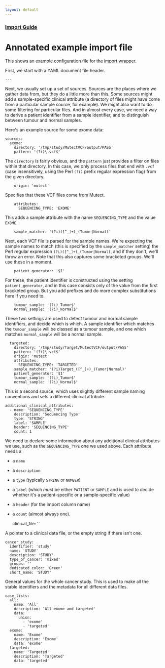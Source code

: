 ```yaml
---
layout: default
---
```


### [Import Guide](import-guide.html)

# Annotated example import file

This shows an example configuration file for the [import wrapper](import-wrapper.html).

First, we start with a YAML document file header.

    ---

Next, we usually set up a set of sources. Sources are the places where we gather data from, but they do a little more than this. Some sources might add a sample-specific clinical attribute (a directory of files might have come from a particular sample source, for example). We might also want to do some filtering for particular files. And in almost every case, we need a way to derive a patient identifier from a sample identifier, and to distinguish between tumour and normal samples.

Here's an example source for some exome data:

    sources:
      exome:
        directory: '/tmp/study/MutectVCF/output/PASS'
        pattern: '(?i)\.vcf$'

The `directory` is fairly obvious, and the `pattern` just provides a filter on files within that directory. In this case, we only process files that end with `.vcf` (case insensitively, using the Perl `(?i)` prefix regular expression flag) from the given directory.

        origin: 'mutect'

Specifies that these VCF files come from Mutect.

        attributes:
          SEQUENCING_TYPE: 'EXOME'

This adds a sample attribute with the name `SEQUENCING_TYPE` and the value `EXOME`.

        sample_matcher: '(?i)([^_]+)_(Tumor|Normal)'

Next, each VCF file is parsed for the sample names. We're expecting the sample names to match (this is specified by the `sample_matcher` setting) the Perl regular expression `(?i)([^_]+)_(Tumor|Normal)`, and if they don't, we'll throw an error. Note that this also captures some bracketed groups. We'll use these in a moment.

        patient_generator: '$1'

For these, the patient identifier is constructed using the setting `patient_generator`, and in this case consists only of the value from the first bracketed group. But you add prefixes and do more complex substitutions here if you need to.

        tumour_sample: '(?i)_Tumor$'
        normal_sample: '(?i)_Normal$'

These two settings are used to detect tumour and normal sample identifiers, and decide which is which. A sample identifier which matches the `tumour_sample` will be classed as a tumour sample, and one which matches `normal_sample` will be a normal sample.

      targeted:
        directory: '/tmp/study/Target/MutectVCF/output/PASS'
        pattern: '(?i)\.vcf$'
        origin: 'mutect'
        attributes:
          SEQUENCING_TYPE: 'TARGETED'
        sample_matcher: '(?i)Target_([^_]+)_(Tumor|Normal)'
        patient_generator: '$1'
        tumour_sample: '(?i)_Tumor$'
        normal_sample: '(?i)_Normal$'

This is a second source, which uses slightly different sample naming conventions and sets a different clinical attribute.

    additional_clinical_attributes:
      - name: 'SEQUENCING_TYPE'
        description: 'Sequencing Type'
        type: 'STRING'
        label: 'SAMPLE'
        header: 'SEQUENCING_TYPE'
        count: 1

We need to declare some information about any additional clinical attributes we use, such as the `SEQUENCING_TYPE` one we used above. Each attribute needs a:

 * a `name`
 * a `description`
 * a `type` (typically `STRING` or `NUMBER`)
 * a `label` (which *must* be either `PATIENT` or `SAMPLE` and is used to decide whether it's a patient-specific or a sample-specific value)
 * a `header` (for the import column name)
 * a `count` (almost always one).


    clinical_file: ''

A pointer to a clinical data file, or the empty string if there isn't one.

    cancer_study:
      identifier: 'study'
      name: 'STUDY'
      description: 'STUDY'
      type_of_cancer: 'mixed'
      groups: ''
      dedicated_color: 'Green'
      short_name: 'STUDY'

General values for the whole cancer study. This is used to make all the stable identifiers and the metadata for all different data files.

    case_lists:
      all:
        name: 'All'
        description: 'All exome and targeted'
        data:
          union:
            - 'exome'
            - 'targeted'
      exome:
        name: 'Exome'
        description: 'Exome'
        data: 'exome'
      targeted:
        name: 'Targeted'
        description: 'Targeted'
        data: 'targeted'
